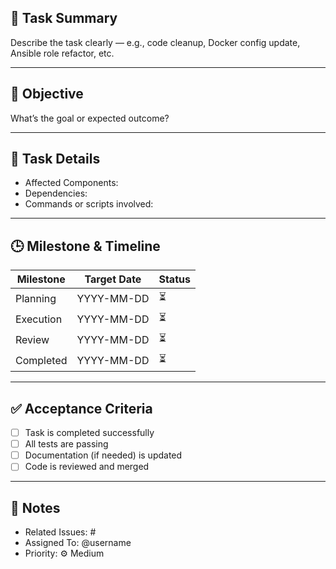 ## 🧱 Task Summary
Describe the task clearly — e.g., code cleanup, Docker config update, Ansible role refactor, etc.

---

## 🎯 Objective
What’s the goal or expected outcome?

---

## 🧩 Task Details
- Affected Components:  
- Dependencies:  
- Commands or scripts involved:  

---

## 🕒 Milestone & Timeline
| Milestone | Target Date | Status |
|------------|--------------|--------|
| Planning | YYYY-MM-DD | ⏳ |
| Execution | YYYY-MM-DD | ⏳ |
| Review | YYYY-MM-DD | ⏳ |
| Completed | YYYY-MM-DD | ⏳ |

---

## ✅ Acceptance Criteria
- [ ] Task is completed successfully  
- [ ] All tests are passing  
- [ ] Documentation (if needed) is updated  
- [ ] Code is reviewed and merged  

---

## 🧾 Notes
- Related Issues: #
- Assigned To: @username
- Priority: ⚙️ Medium
